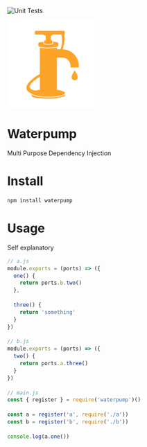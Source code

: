 ![Unit Tests](https://github.com/joeyrogues/waterpump/workflows/Unit%20Tests/badge.svg)

<img src="waterpump.png" width="200">

# Waterpump

Multi Purpose Dependency Injection

# Install

```bash
npm install waterpump
```

# Usage

Self explanatory

```javascript
// a.js
module.exports = (ports) => ({
  one() {
    return ports.b.two()
  },

  three() {
    return 'something'
  }
})

// b.js
module.exports = (ports) => ({
  two() {
    return ports.a.three()
  }
})

// main.js
const { register } = require('waterpump')()

const a = register('a', require('./a'))
const b = register('b', require('./b'))

console.log(a.one())
```
